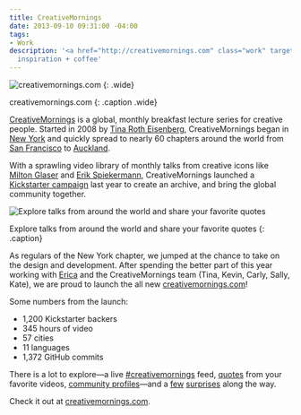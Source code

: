 ```yaml
---
title: CreativeMornings
date: 2013-09-10 09:31:00 -04:00
tags:
- Work
description: '<a href="http://creativemornings.com" class="work" target="_blank">CreativeMornings</a>&nbsp;:
  inspiration + coffee'
---
```


![creativemornings.com](/uploads/creativemornings.png)
{: .wide}

creativemornings.com
{: .caption .wide}

[CreativeMornings](http://creativemornings.com) is a global, monthly breakfast lecture series for creative people. Started in 2008 by [Tina Roth Eisenberg](http://swiss-miss.com), CreativeMornings began in [New York](http://creativemornings.com/cities/nyc) and quickly spread to nearly 60 chapters around the world from [San Francisco](http://creativemornings.com/cities/sf) to [Auckland](http://creativemornings.com/cities/akl).

With a sprawling video library of monthly talks from creative icons like [Milton Glaser](http://creativemornings.com/talks/milton-glaser) and [Erik Spiekermann](http://creativemornings.com/talks/erik-spiekermann), CreativeMornings launched a [Kickstarter campaign](http://www.kickstarter.com/projects/swissmiss/creativemornings-creating-an-archive) last year to create an archive, and bring the global community together.





![Explore talks from around the world and share your favorite quotes](/uploads/creativemornings-video2.png) 

Explore talks from around the world and share your favorite quotes
{: .caption}

As regulars of the New York chapter, we jumped at the chance to take on the design and development. After spending the better part of this year working with [Erica](http://energy7.com) and the CreativeMornings team (Tina, Kevin, Carly, Sally, Kate), we are proud to launch the all new [creativemornings.com](http://creativemornings.com)!

<a name="numbers"></a>Some numbers from the launch:

- 1,200 Kickstarter backers
- 345 hours of video
- 57 cities
- 11 languages
- 1,372 GitHub commits

There is a lot to explore—a live [#creativemornings](http://creativemornings.com/#feed) feed, [quotes](http://creativemornings.com/quotes) from your favorite videos, [community profiles](http://creativemornings.com/people)—and a [few](https://twitter.com/nickwynja/status/376021781506973696) [surprises](https://twitter.com/AdamParry/status/377122638629330944) along the way.

Check it out at [creativemornings.com](http://creativemornings.com).
